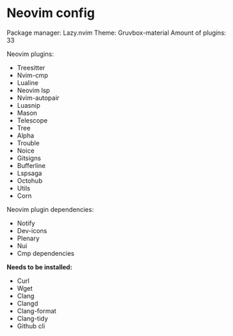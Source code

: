 # Neovim config
Package manager: Lazy.nvim
Theme: Gruvbox-material
Amount of plugins: 33

Neovim plugins:
* Treesitter
* Nvim-cmp
* Lualine
* Neovim lsp
* Nvim-autopair
* Luasnip
* Mason
* Telescope
* Tree
* Alpha
* Trouble
* Noice
* Gitsigns
* Bufferline
* Lspsaga
* Octohub
* Utils
* Corn

Neovim plugin dependencies:
* Notify
* Dev-icons
* Plenary
* Nui
* Cmp dependencies

**Needs to be installed:**
* Curl
* Wget
* Clang
* Clangd
* Clang-format
* Clang-tidy
* Github cli
